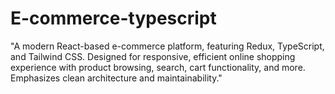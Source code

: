 # E-commerce-typescript
"A modern React-based e-commerce platform, featuring Redux, TypeScript, and Tailwind CSS. Designed for responsive, efficient online shopping experience with product browsing, search, cart functionality, and more. Emphasizes clean architecture and maintainability."
